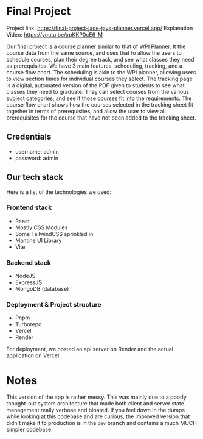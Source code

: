# Final Project

Project link: https://final-project-jade-jays-planner.vercel.app/ 
Explanation Video: https://youtu.be/xpKKP0cE6_M

Our final project is a course planner similar to that of [WPI Planner](https://planner.wpi.edu/). It the course data from the same source, and uses that to allow the users to schedule courses, plan their degree track, and see what classes they need as prerequisites. 
We have 3 main features, scheduling, tracking, and a course flow chart. The scheduling is akin to the WPI planner, allowing users to view section times for individual courses they select.
The tracking page is a digital, automated version of the PDF given to students to see what classes they need to graduate. They can select courses from the various subject categories, and see if those courses fit into the requirements.
The course flow chart shows how the courses selected in the tracking sheet fit together in terms of prerequisites, and allow the user to view all prerequisites for the course that have not been added to the tracking sheet.


## Credentials
- username: admin
- password: admin

## Our tech stack

Here is a list of the technologies we used:

### Frontend stack
- React
- Mostly CSS Modules
- Some TailwindCSS sprinkled in
- Mantine UI Library
- Vite

### Backend stack
- NodeJS
- ExpressJS
- MongoDB (database)

### Deployment & Project structure
- Pnpm 
- Turborepo
- Vercel
- Render

For deployment, we hosted an api server on Render and the actual application on Vercel.  

# Notes

This version of the app is rather messy. This was mainly due to a poorly thought-out system architecture that made
both client and server state management really verbose and bloated. If you feel down in the dumps while looking at
this codebase and are curious, the improved version that didn't make it to production is in the `dev` branch and 
contains a much MUCH simpler codebase.